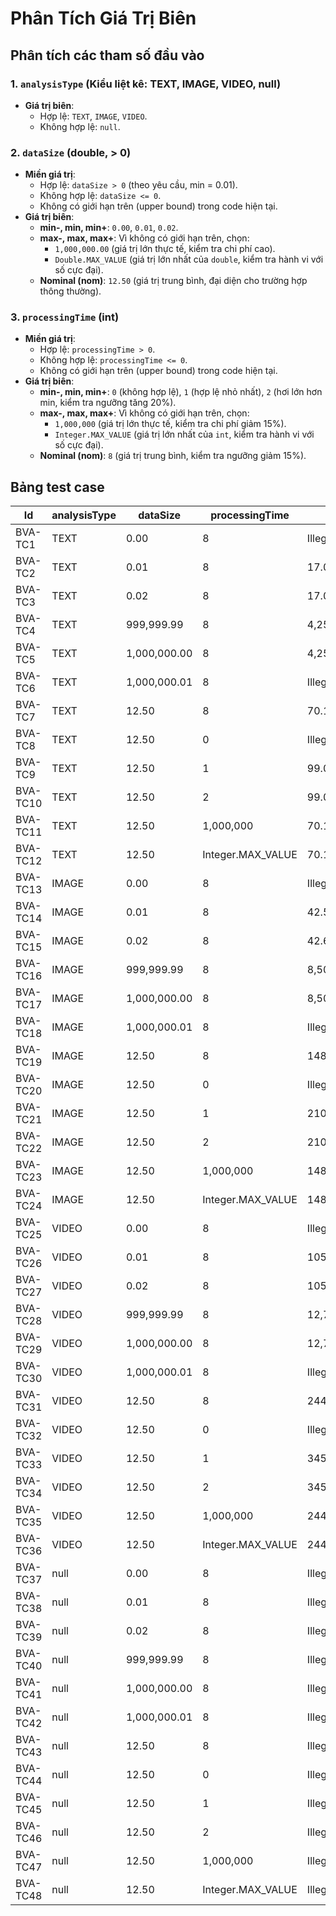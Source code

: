 # Phân Tích Giá Trị Biên

## Phân tích các tham số đầu vào

### 1. `analysisType` (Kiểu liệt kê: TEXT, IMAGE, VIDEO, null)
- **Giá trị biên**:
  - Hợp lệ: `TEXT`, `IMAGE`, `VIDEO`.
  - Không hợp lệ: `null`.

### 2. `dataSize` (double, > 0)
- **Miền giá trị**:
  - Hợp lệ: `dataSize > 0` (theo yêu cầu, min = 0.01).
  - Không hợp lệ: `dataSize <= 0`.
  - Không có giới hạn trên (upper bound) trong code hiện tại.
- **Giá trị biên**:
  - **min-, min, min+**: `0.00`, `0.01`, `0.02`.
  - **max-, max, max+**: Vì không có giới hạn trên, chọn:
    - `1,000,000.00` (giá trị lớn thực tế, kiểm tra chi phí cao).
    - `Double.MAX_VALUE` (giá trị lớn nhất của `double`, kiểm tra hành vi với số cực đại).
  - **Nominal (nom)**: `12.50` (giá trị trung bình, đại diện cho trường hợp thông thường).

### 3. `processingTime` (int)
- **Miền giá trị**:
  - Hợp lệ: `processingTime > 0`.
  - Không hợp lệ: `processingTime <= 0`.
  - Không có giới hạn trên (upper bound) trong code hiện tại.
- **Giá trị biên**:
  - **min-, min, min+**: `0` (không hợp lệ), `1` (hợp lệ nhỏ nhất), `2` (hơi lớn hơn min, kiểm tra ngưỡng tăng 20%).
  - **max-, max, max+**: Vì không có giới hạn trên, chọn:
    - `1,000,000` (giá trị lớn thực tế, kiểm tra chi phí giảm 15%).
    - `Integer.MAX_VALUE` (giá trị lớn nhất của `int`, kiểm tra hành vi với số cực đại).
  - **Nominal (nom)**: `8` (giá trị trung bình, kiểm tra ngưỡng giảm 15%).

## Bảng test case

| Id       | analysisType | dataSize          | processingTime     | Expected Output           | Actual Output            | Result |
|----------|--------------|-------------------|--------------------|---------------------------|--------------------------|--------|
| BVA-TC1  | TEXT         | 0.00              | 8                  | IllegalArgumentException  | IllegalArgumentException | Passed |
| BVA-TC2  | TEXT         | 0.01              | 8                  | 17.04                     | 17.04                    | Passed |
| BVA-TC3  | TEXT         | 0.02              | 8                  | 17.09                     | 17.09                    | Passed |
| BVA-TC4  | TEXT         | 999,999.99        | 8                  | 4,250,116.96              | 4,250,116.96             | Passed |
| BVA-TC5  | TEXT         | 1,000,000.00      | 8                  | 4,250,117.00              | 4,250,117.00             | Passed |
| BVA-TC6  | TEXT         | 1,000,000.01      | 8                  | IllegalArgumentException  | IllegalArgumentException | Passed |
| BVA-TC7  | TEXT         | 12.50             | 8                  | 70.13                     | 70.13                    | Passed |
| BVA-TC8  | TEXT         | 12.50             | 0                  | IllegalArgumentException  | IllegalArgumentException | Passed |
| BVA-TC9  | TEXT         | 12.50             | 1                  | 99.00                     | 99.00                    | Passed |
| BVA-TC10 | TEXT         | 12.50             | 2                  | 99.00                     | 99.00                    | Passed |
| BVA-TC11 | TEXT         | 12.50             | 1,000,000          | 70.13                     | 70.13                    | Passed |
| BVA-TC12 | TEXT         | 12.50             | Integer.MAX_VALUE  | 70.13                     | 70.13                    | Passed |
| BVA-TC13 | IMAGE        | 0.00              | 8                  | IllegalArgumentException  | IllegalArgumentException | Passed |
| BVA-TC14 | IMAGE        | 0.01              | 8                  | 42.59                     | 42.59                    | Passed |
| BVA-TC15 | IMAGE        | 0.02              | 8                  | 42.67                     | 42.67                    | Passed |
| BVA-TC16 | IMAGE        | 999,999.99        | 8                  | 8,500,042.42              | 8,500,042.42             | Passed |
| BVA-TC17 | IMAGE        | 1,000,000.00      | 8                  | 8,500,042.50              | 8,500,042.50             | Passed |
| BVA-TC18 | IMAGE        | 1,000,000.01      | 8                  | IllegalArgumentException  | IllegalArgumentException | Passed |
| BVA-TC19 | IMAGE        | 12.50             | 8                  | 148.75                    | 148.75                   | Passed |
| BVA-TC20 | IMAGE        | 12.50             | 0                  | IllegalArgumentException  | IllegalArgumentException | Passed |
| BVA-TC21 | IMAGE        | 12.50             | 1                  | 210.00                    | 210.00                   | Passed |
| BVA-TC22 | IMAGE        | 12.50             | 2                  | 210.00                    | 210.00                   | Passed |
| BVA-TC23 | IMAGE        | 12.50             | 1,000,000          | 148.75                    | 148.75                   | Passed |
| BVA-TC24 | IMAGE        | 12.50             | Integer.MAX_VALUE  | 148.75                    | 148.75                   | Passed |
| BVA-TC25 | VIDEO        | 0.00              | 8                  | IllegalArgumentException  | IllegalArgumentException | Passed |
| BVA-TC26 | VIDEO        | 0.01              | 8                  | 105.16                    | 105.16                   | Passed |
| BVA-TC27 | VIDEO        | 0.02              | 8                  | 105.32                    | 105.32                   | Passed |
| BVA-TC28 | VIDEO        | 999,999.99        | 8                  | 12,750,084.87             | 12,750,084.87            | Passed |
| BVA-TC29 | VIDEO        | 1,000,000.00      | 8                  | 12,750,085.00             | 12,750,085.00            | Passed |
| BVA-TC30 | VIDEO        | 1,000,000.01      | 8                  | IllegalArgumentException  | IllegalArgumentException | Passed |
| BVA-TC31 | VIDEO        | 12.50             | 8                  | 244.38                    | 244.38                   | Passed |
| BVA-TC32 | VIDEO        | 12.50             | 0                  | IllegalArgumentException  | IllegalArgumentException | Passed |
| BVA-TC33 | VIDEO        | 12.50             | 1                  | 345.00                    | 345.00                   | Passed |
| BVA-TC34 | VIDEO        | 12.50             | 2                  | 345.00                    | 345.00                   | Passed |
| BVA-TC35 | VIDEO        | 12.50             | 1,000,000          | 244.38                    | 244.38                   | Passed |
| BVA-TC36 | VIDEO        | 12.50             | Integer.MAX_VALUE  | 244.38                    | 244.38                   | Passed |
| BVA-TC37 | null         | 0.00              | 8                  | IllegalArgumentException  | IllegalArgumentException | Passed |
| BVA-TC38 | null         | 0.01              | 8                  | IllegalArgumentException  | IllegalArgumentException | Passed |
| BVA-TC39 | null         | 0.02              | 8                  | IllegalArgumentException  | IllegalArgumentException | Passed |
| BVA-TC40 | null         | 999,999.99        | 8                  | IllegalArgumentException  | IllegalArgumentException | Passed |
| BVA-TC41 | null         | 1,000,000.00      | 8                  | IllegalArgumentException  | IllegalArgumentException | Passed |
| BVA-TC42 | null         | 1,000,000.01      | 8                  | IllegalArgumentException  | IllegalArgumentException | Passed |
| BVA-TC43 | null         | 12.50             | 8                  | IllegalArgumentException  | IllegalArgumentException | Passed |
| BVA-TC44 | null         | 12.50             | 0                  | IllegalArgumentException  | IllegalArgumentException | Passed |
| BVA-TC45 | null         | 12.50             | 1                  | IllegalArgumentException  | IllegalArgumentException | Passed |
| BVA-TC46 | null         | 12.50             | 2                  | IllegalArgumentException  | IllegalArgumentException | Passed |
| BVA-TC47 | null         | 12.50             | 1,000,000          | IllegalArgumentException  | IllegalArgumentException | Passed |
| BVA-TC48 | null         | 12.50             | Integer.MAX_VALUE  | IllegalArgumentException  | IllegalArgumentException | Passed |